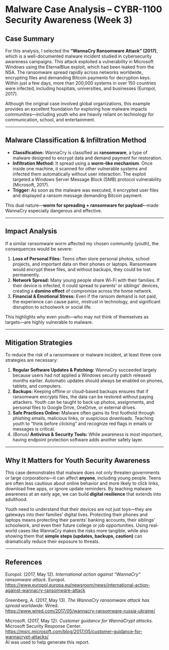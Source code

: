 # Malware Case Analysis – CYBR-1100 Security Awareness (Week 3)

## Case Summary  
For this analysis, I selected the **“WannaCry Ransomware Attack” (2017)**, which is a well-documented malware incident studied in cybersecurity awareness campaigns. This attack exploited a vulnerability in Microsoft Windows using the EternalBlue exploit, which had been leaked from the NSA. The ransomware spread rapidly across networks worldwide, encrypting files and demanding Bitcoin payments for decryption keys. Within just a few days, more than 200,000 systems in over 150 countries were infected, including hospitals, universities, and businesses (Europol, 2017).

Although the original case involved global organizations, this example provides an excellent foundation for exploring how malware impacts communities—including youth who are heavily reliant on technology for communication, school, and entertainment.  

---

## Malware Classification & Infiltration Method  
- **Classification:** WannaCry is classified as **ransomware**, a type of malware designed to encrypt data and demand payment for restoration.  
- **Infiltration Method:** It spread using a **worm-like mechanism**. Once inside one machine, it scanned for other vulnerable systems and infected them automatically without user interaction. The exploit targeted a Windows Server Message Block (SMB) protocol vulnerability (Microsoft, 2017).  
- **Trigger:** As soon as the malware was executed, it encrypted user files and displayed a ransom message demanding Bitcoin payment.  

This dual nature—**worm for spreading + ransomware for payload**—made WannaCry especially dangerous and effective.  

---

## Impact Analysis  
If a similar ransomware worm affected my chosen community (youth), the consequences would be severe:  

1. **Loss of Personal Files:** Teens often store personal photos, school projects, and important data on their phones or laptops. Ransomware would encrypt these files, and without backups, they could be lost permanently.  
2. **Network Spread:** Many young people share Wi-Fi with their families. If their device is infected, it could spread to parents’ or siblings’ devices, creating a **domino effect** of compromise across the home network.  
3. **Financial & Emotional Stress:** Even if the ransom demand is not paid, the experience can cause panic, mistrust in technology, and significant disruption to schoolwork or social life.  

This highlights why even youth—who may not think of themselves as targets—are highly vulnerable to malware.  

---

## Mitigation Strategies  
To reduce the risk of a ransomware or malware incident, at least three core strategies are necessary:  

1. **Regular Software Updates & Patching:** WannaCry succeeded largely because users had not applied a Windows security patch released months earlier. Automatic updates should always be enabled on phones, tablets, and computers.  
2. **Backups:** Keeping offline or cloud-based backups ensures that if ransomware encrypts files, the data can be restored without paying attackers. Youth can be taught to back up photos, assignments, and personal files to Google Drive, OneDrive, or external drives.  
3. **Safe Practices Online:** Malware often gains its first foothold through phishing emails, malicious links, or suspicious downloads. Teaching youth to “think before clicking” and recognize red flags in emails or messages is critical.  
4. *(Bonus)* **Antivirus & Security Tools:** While awareness is most important, having endpoint protection software adds another safety layer.  

---

## Why It Matters for Youth Security Awareness  
This case demonstrates that malware does not only threaten governments or large corporations—it can affect **anyone**, including young people. Teens are often less cautious about online behavior and more likely to click links, download free apps, or ignore update reminders. By teaching malware awareness at an early age, we can build **digital resilience** that extends into adulthood.  

Youth need to understand that their devices are not just toys—they are gateways into their families’ digital lives. Protecting their phones and laptops means protecting their parents’ banking accounts, their siblings’ schoolwork, and even their future college or job opportunities. Using real-world cases like WannaCry makes the risks more tangible, while also showing them that **simple steps (updates, backups, caution)** can dramatically reduce their exposure to threats.  

---

## References  
Europol. (2017, May 12). *International action against “WannaCry” ransomware attack*. Europol.  
https://www.europol.europa.eu/newsroom/news/international-action-against-wannacry-ransomware-attack  

Greenberg, A. (2017, May 13). *The WannaCry ransomware attack has spread worldwide*. Wired.  
https://www.wired.com/2017/05/wannacry-ransomware-russia-ukraine/  

Microsoft. (2017, May 12). *Customer guidance for WannaCrypt attacks*. Microsoft Security Response Center.  
https://msrc.microsoft.com/blog/2017/05/customer-guidance-for-wannacrypt-attacks/  
AI was used to help generate this report.
